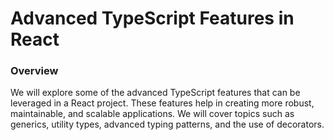 # Advanced TypeScript Features in React

### Overview

We will explore some of the advanced TypeScript features that can be leveraged in a React project. These features help in creating more robust, maintainable, and scalable applications. We will cover topics such as generics, utility types, advanced typing patterns, and the use of decorators.